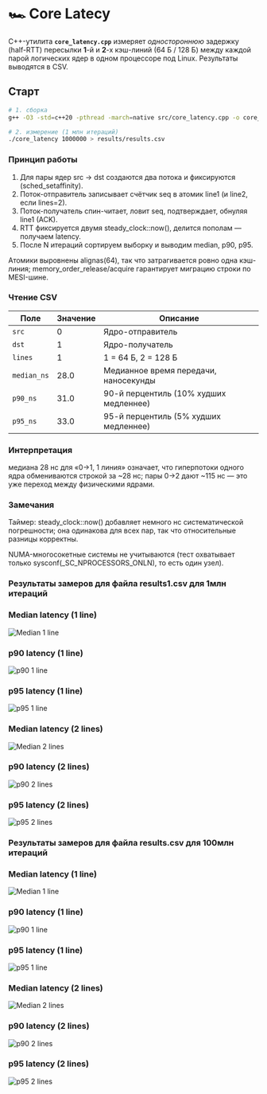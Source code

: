 # 🏎️ Core Latecy

C++-утилита **`core_latency.cpp`** измеряет *одностороннюю* задержку
(half-RTT) пересылки **1**-й и **2**-х кэш-линий (64 Б / 128 Б) между
каждой парой логических ядер в одном процессоре под Linux.
Результаты выводятся в CSV.


## Старт

```bash
# 1. сборка
g++ -O3 -std=c++20 -pthread -march=native src/core_latency.cpp -o core_latency

# 2. измерение (1 млн итераций)
./core_latency 1000000 > results/results.csv
```

### Принцип работы
1.   Для пары ядер src → dst создаются два потока и фиксируются (sched_setaffinity).
2.	Поток-отправитель записывает счётчик seq в атомик line1 (и line2, если lines=2).
3.	Поток-получатель спин-читает, ловит seq, подтверждает, обнуляя line1 (ACK).
4.	RTT фиксируется двумя steady_clock::now(), делится пополам — получаем latency.
5.	После N итераций сортируем выборку и выводим median, p90, p95.


Атомики выровнены alignas(64), так что затрагивается ровно одна
кэш-линия; memory_order_release/acquire гарантирует миграцию строки по
MESI-шине.


### Чтение CSV

| Поле         | Значение | Описание                                      |
|--------------|----------|-----------------------------------------------|
| `src`        | 0        | Ядро-отправитель                              |
| `dst`        | 1        | Ядро-получатель                               |
| `lines`      | 1        | 1 = 64 Б, 2 = 128 Б                           |
| `median_ns`  | 28.0     | Медианное время передачи, наносекунды         |
| `p90_ns`     | 31.0     | 90-й перцентиль (10% худших медленнее)        |
| `p95_ns`     | 33.0     | 95-й перцентиль (5% худших медленнее)         |



### Интерпретация
медиана 28 нс для «0→1, 1 линия» означает, что гиперпотоки одного ядра
обмениваются строкой за ~28 нс; пары 0→2 дают ~115 нс — это уже переход
между физическими ядрами.



### Замечания
Таймер: steady_clock::now() добавляет немного нс систематической
погрешности; она одинакова для всех пар, так что относительные разницы
корректны.

NUMA-многосокетные системы не учитываются (тест охватывает только
sysconf(_SC_NPROCESSORS_ONLN), то есть один узел).


### Результаты замеров для файла results1.csv для 1млн итераций


### Median latency (1 line)
![Median 1 line](images/median_1.png)

### p90 latency (1 line)
![p90 1 line](images/p90_1.png)

### p95 latency (1 line)
![p95 1 line](images/p95_1.png)

### Median latency (2 lines)
![Median 2 lines](images/median_2.png)

### p90 latency (2 lines)
![p90 2 lines](images/p90_2.png)

### p95 latency (2 lines)
![p95 2 lines](images/p95_2.png)


### Результаты замеров для файла results.csv для 100млн итераций


### Median latency (1 line)
![Median 1 line](images/median_1_1.png)

### p90 latency (1 line)
![p90 1 line](images/p90_1_1.png)

### p95 latency (1 line)
![p95 1 line](images/p95_1_1.png)

### Median latency (2 lines)
![Median 2 lines](images/median_2_1.png)

### p90 latency (2 lines)
![p90 2 lines](images/p90_2_1.png)

### p95 latency (2 lines)
![p95 2 lines](images/p95_2_1.png)
